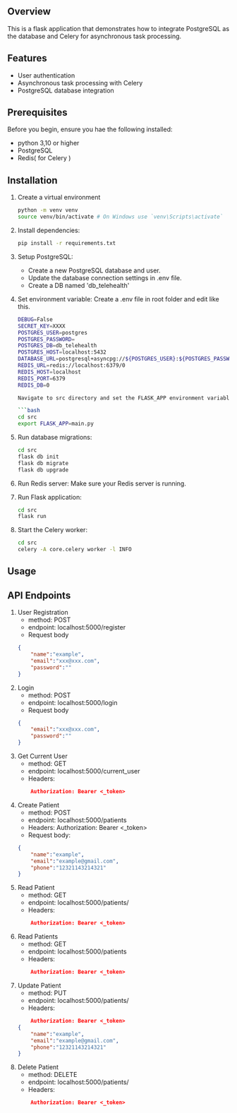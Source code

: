## Overview
This is a flask application that demonstrates how to integrate PostgreSQL as the database and Celery for asynchronous task processing.

## Features
- User authentication
- Asynchronous task processing with Celery
- PostgreSQL database integration

## Prerequisites
Before you begin, ensure you hae the following installed:

- python 3,10 or higher
- PostgreSQL
- Redis( for Celery )

## Installation
1. Create a virtual environment
    ```bash
    python -m venv venv
    source venv/bin/activate # On Windows use `venv\Scripts\activate`

2. Install dependencies:
    ```bash
    pip install -r requirements.txt

3. Setup PostgreSQL:
    - Create a new PostgreSQL database and user.
    - Update the database connection settings in .env file.
    - Create a DB named 'db_telehealth'

4. Set environment variable:
    Create a .env file in root folder and edit like this.
    ```bash
    DEBUG=False
    SECRET_KEY=XXXX
    POSTGRES_USER=postgres
    POSTGRES_PASSWORD=
    POSTGRES_DB=db_telehealth
    POSTGRES_HOST=localhost:5432
    DATABASE_URL=postgresql+asyncpg://${POSTGRES_USER}:${POSTGRES_PASSWORD}@${POSTGRES_HOST}/${POSTGRES_DB}
    REDIS_URL=redis://localhost:6379/0
    REDIS_HOST=localhost
    REDIS_PORT=6379
    REDIS_DB=0

    Navigate to src directory and set the FLASK_APP environment variable.

    ```bash
    cd src
    export FLASK_APP=main.py

    
5. Run database migrations:
    ```bash
    cd src
    flask db init
    flask db migrate
    flask db upgrade

6. Run Redis server:
    Make sure your Redis server is running.

7. Run Flask application:
    ```bash
    cd src
    flask run

8. Start the Celery worker:
    ```bash
    cd src
    celery -A core.celery worker -l INFO

## Usage

## API Endpoints

1. User Registration
    - method: POST 
    - endpoint: localhost:5000/register
    - Request body
    ```json
    {
        "name":"example",
        "email":"xxx@xxx.com",
        "password":""
    }

2. Login
    - method: POST 
    - endpoint: localhost:5000/login
    - Request body
    ```json
    {
        "email":"xxx@xxx.com",
        "password":"" 
    }

3. Get Current User
    - method: GET 
    - endpoint: localhost:5000/current_user
    - Headers:
    ```json
        Authorization: Bearer <_token>

4. Create Patient
    - method: POST 
    - endpoint: localhost:5000/patients
    - Headers:
        Authorization: Bearer <_token>
    - Request body:
    ```json
    {
        "name":"example",
        "email":"example@gmail.com",
        "phone":"12321143214321"
    }

5. Read Patient
    - method: GET
    - endpoint: localhost:5000/patients/<id>
    - Headers:
    ```json
        Authorization: Bearer <_token>

6. Read Patients
    - method: GET
    - endpoint: localhost:5000/patients
    - Headers:
    ```json
        Authorization: Bearer <_token>

7. Update Patient
    - method: PUT
    - endpoint: localhost:5000/patients/<id>
    - Headers:
    ```json
        Authorization: Bearer <_token>
    {
        "name":"example",
        "email":"example@gmail.com",
        "phone":"12321143214321"
    }


8. Delete Patient
    - method: DELETE 
    - endpoint: localhost:5000/patients/<id>
    - Headers:
    ```json
        Authorization: Bearer <_token>

